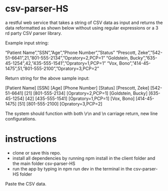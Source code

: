 # csv-parser-HS
a restful web service that takes a string of CSV data as input and returns the data reformatted as shown below without using regular expressions or a 3 rd party CSV parser library.

 Example input string: 
 
 “Patient Name”,”SSN”,”Age”,”Phone Number”,”Status” “Prescott, Zeke”,”542-51-6641”,21,”801-555-2134”,”Opratory=2,PCP=1” “Goldstein, Bucky”,”635-45-1254”,42,”435-555-1541”,”Opratory=1,PCP=1” “Vox, Bono”,”414-45-1475”,51,”801-555-2100”,”Opratory=3,PCP=2”  
 
 Return string for the above sample input:
 
  [Patient Name] [SSN] [Age] [Phone Number] [Status] [Prescott, Zeke] [542-51-6641] [21] [801-555-2134] [Opratory=2,PCP=1] [Goldstein, Bucky] [635-45-1254] [42] [435-555-1541] [Opratory=1,PCP=1] [Vox, Bono] [414-45-1475] [51] [801-555-2100] [Opratory=3,PCP=2] 
  
  The system should function with both \r\n and \n carriage return, new line configurations.


  # instructions

  - clone or save this repo.
  - install all dependencies by running npm install in the client folder and the main folder csv-parser-HS
  - run the app by typing in npm run dev in the terminal in the csv-parser-HS folder

  Paste the CSV data. 
